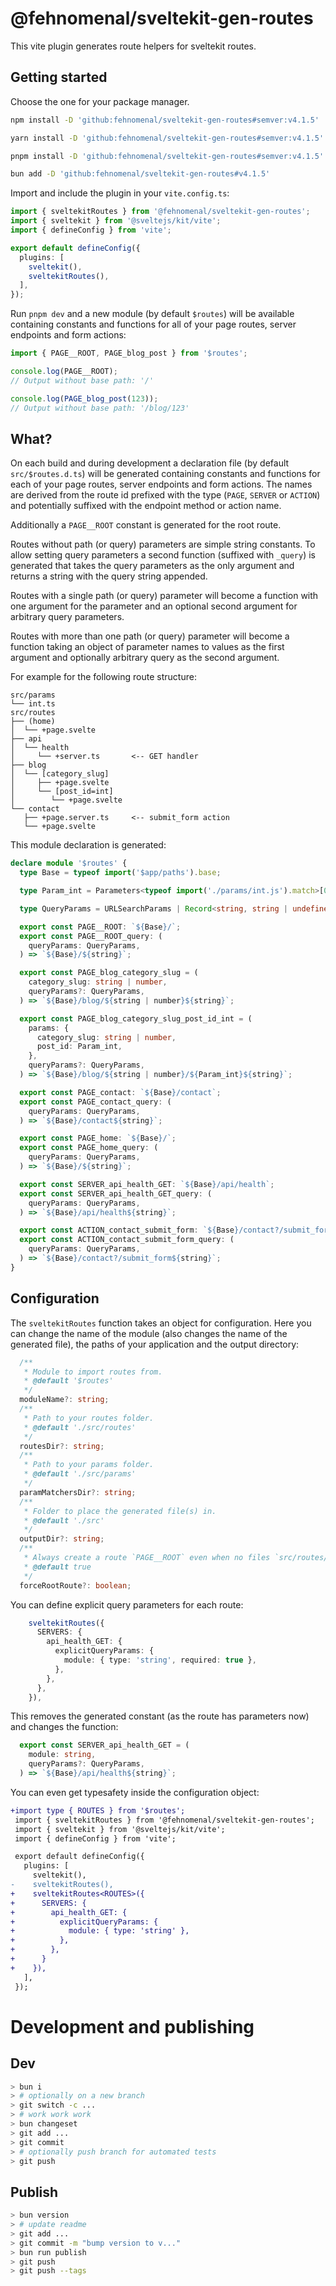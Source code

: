 # @fehnomenal/sveltekit-gen-routes

This vite plugin generates route helpers for sveltekit routes.

## Getting started

Choose the one for your package manager.

```sh
npm install -D 'github:fehnomenal/sveltekit-gen-routes#semver:v4.1.5'
```

```sh
yarn install -D 'github:fehnomenal/sveltekit-gen-routes#semver:v4.1.5'
```

```sh
pnpm install -D 'github:fehnomenal/sveltekit-gen-routes#semver:v4.1.5'
```

```sh
bun add -D 'github:fehnomenal/sveltekit-gen-routes#v4.1.5'
```

Import and include the plugin in your `vite.config.ts`:

```ts
import { sveltekitRoutes } from '@fehnomenal/sveltekit-gen-routes';
import { sveltekit } from '@sveltejs/kit/vite';
import { defineConfig } from 'vite';

export default defineConfig({
  plugins: [
    sveltekit(),
    sveltekitRoutes(),
  ],
});
```

Run `pnpm dev` and a new module (by default `$routes`) will be available containing constants and functions for all of your page routes, server endpoints and form actions:

```ts
import { PAGE__ROOT, PAGE_blog_post } from '$routes';

console.log(PAGE__ROOT);
// Output without base path: '/'

console.log(PAGE_blog_post(123));
// Output without base path: '/blog/123'
```

## What?

On each build and during development a declaration file (by default `src/$routes.d.ts`) will be generated containing constants and functions for each of your page routes, server endpoints and form actions.
The names are derived from the route id prefixed with the type (`PAGE`, `SERVER` or `ACTION`) and potentially suffixed with the endpoint method or action name.

Additionally a `PAGE__ROOT` constant is generated for the root route.

Routes without path (or query) parameters are simple string constants. To allow setting query parameters a second function (suffixed with `_query`) is generated that takes the query parameters as the only argument and returns a string with the query string appended.

Routes with a single path (or query) parameter will become a function with one argument for the parameter and an optional second argument for arbitrary query parameters.

Routes with more than one path (or query) parameter will become a function taking an object of parameter names to values as the first argument and optionally arbitrary query as the second argument.

For example for the following route structure:

```
src/params
└── int.ts
src/routes
├── (home)
│  └── +page.svelte
├── api
│  └── health
│     └── +server.ts       <-- GET handler
├── blog
│  └── [category_slug]
│     ├── +page.svelte
│     └── [post_id=int]
│        └── +page.svelte
└── contact
   ├── +page.server.ts     <-- submit_form action
   └── +page.svelte
```

This module declaration is generated:

```ts
declare module '$routes' {
  type Base = typeof import('$app/paths').base;

  type Param_int = Parameters<typeof import('./params/int.js').match>[0];

  type QueryParams = URLSearchParams | Record<string, string | undefined> | [string, string | undefined][];

  export const PAGE__ROOT: `${Base}/`;
  export const PAGE__ROOT_query: (
    queryParams: QueryParams,
  ) => `${Base}/${string}`;

  export const PAGE_blog_category_slug = (
    category_slug: string | number,
    queryParams?: QueryParams,
  ) => `${Base}/blog/${string | number}${string}`;

  export const PAGE_blog_category_slug_post_id_int = (
    params: {
      category_slug: string | number,
      post_id: Param_int,
    },
    queryParams?: QueryParams,
  ) => `${Base}/blog/${string | number}/${Param_int}${string}`;

  export const PAGE_contact: `${Base}/contact`;
  export const PAGE_contact_query: (
    queryParams: QueryParams,
  ) => `${Base}/contact${string}`;

  export const PAGE_home: `${Base}/`;
  export const PAGE_home_query: (
    queryParams: QueryParams,
  ) => `${Base}/${string}`;

  export const SERVER_api_health_GET: `${Base}/api/health`;
  export const SERVER_api_health_GET_query: (
    queryParams: QueryParams,
  ) => `${Base}/api/health${string}`;

  export const ACTION_contact_submit_form: `${Base}/contact?/submit_form`;
  export const ACTION_contact_submit_form_query: (
    queryParams: QueryParams,
  ) => `${Base}/contact?/submit_form${string}`;
}
```

## Configuration

The `sveltekitRoutes` function takes an object for configuration. Here you can change the name of the module (also changes the name of the generated file), the paths of your application and the output directory:

```ts
  /**
   * Module to import routes from.
   * @default '$routes'
   */
  moduleName?: string;
  /**
   * Path to your routes folder.
   * @default './src/routes'
   */
  routesDir?: string;
  /**
   * Path to your params folder.
   * @default './src/params'
   */
  paramMatchersDir?: string;
  /**
   * Folder to place the generated file(s) in.
   * @default './src'
   */
  outputDir?: string;
  /**
   * Always create a route `PAGE__ROOT` even when no files `src/routes/+page.svelte` or `src/routes/+page.(js|ts)` are present.
   * @default true
   */
  forceRootRoute?: boolean;
```

You can define explicit query parameters for each route:

```ts
    sveltekitRoutes({
      SERVERS: {
        api_health_GET: {
          explicitQueryParams: {
            module: { type: 'string', required: true },
          },
        },
      },
    }),
```

This removes the generated constant (as the route has parameters now) and changes the function:

```ts
  export const SERVER_api_health_GET = (
    module: string,
    queryParams?: QueryParams,
  ) => `${Base}/api/health${string}`;
```

You can even get typesafety inside the configuration object:

```diff
+import type { ROUTES } from '$routes';
 import { sveltekitRoutes } from '@fehnomenal/sveltekit-gen-routes';
 import { sveltekit } from '@sveltejs/kit/vite';
 import { defineConfig } from 'vite';

 export default defineConfig({
   plugins: [
     sveltekit(),
-    sveltekitRoutes(),
+    sveltekitRoutes<ROUTES>({
+      SERVERS: {
+        api_health_GET: {
+          explicitQueryParams: {
+            module: { type: 'string' },
+          },
+        },
+      }
+    }),
   ],
 });
```

# Development and publishing

## Dev

```sh
> bun i
> # optionally on a new branch
> git switch -c ...
> # work work work
> bun changeset
> git add ...
> git commit
> # optionally push branch for automated tests
> git push
```

## Publish

```sh
> bun version
> # update readme
> git add ...
> git commit -m "bump version to v..."
> bun run publish
> git push
> git push --tags
```
